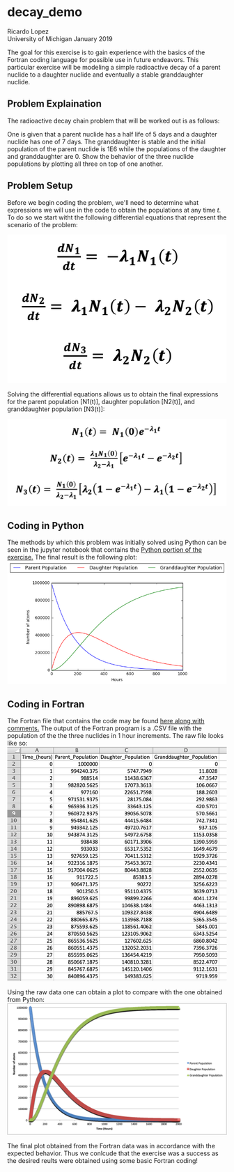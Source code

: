 # decay_demo

Ricardo Lopez  
University of Michigan 
January 2019

The goal for this exercise is to gain experience with the basics of the Fortran coding language for possible use in future endeavors. This particular exercise will be modeling a simple radioactive decay of a parent nuclide to a daughter nuclide and eventually a stable granddaughter nuclide.

## Problem Explaination

The radioactive decay chain problem that will be worked out is as follows:

One is given that a parent nuclide has a half life of 5 days and a daughter nuclide has one of 7 days. The granddaughter is stable and the initial population of the parent nuclide is 1E6 while the populations of the daughter and granddaughter are 0. Show the behavior of the three nuclide populations by plotting all three on top of one another.

## Problem Setup

Before we begin coding the problem, we'll need to determine what expressions we will use in the code to obtain the populations at any time *t*. To do so we start witht the following differential equations that represent the scenario of the problem:

![Differential equations](images/diff_eq.png)

Solving the differential equations allows us to obtain the final expressions for the parent population [N1(t)], daughter population [N2(t)], and granddaughter population [N3(t)]:

![Final expressions](images/solutions.png)


## Coding in Python

The methods by which this problem was initially solved using Python can be seen in the jupyter notebook that contains the [Python portion of the exercise.](python_demo.ipynb) The final result is the following plot:
![Python plot of populations](images/pyplot.png)

## Coding in Fortran
The Fortran file that contains the code may be found [here along with comments.](decay_chain.f) The output of the Fortran program is a .CSV file with the population of the the three nuclides in 1 hour increments. The raw file looks like so:
![Raw .CSV file](images/raw_csv.png)

Using the raw data one can obtain a plot to compare with the one obtained from Python:
![Fortran plot of populations](images/fortran_final.png)

The final plot obtained from the Fortran data was in accordance with the expected behavior. Thus we conlcude that the exercise was a success as the desired reults were obtained using some basic Fortran coding!




